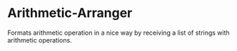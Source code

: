 # Arithmetic-Arranger
Formats arithmetic operation in a nice way by receiving a list of strings with arithmetic operations.
